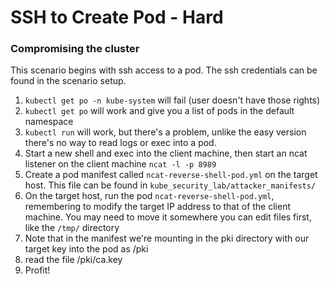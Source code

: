 # SSH to Create Pod - Hard

### Compromising the cluster

This scenario begins with ssh access to a pod. The ssh credentials can be found in the scenario setup.


1. `kubectl get po -n kube-system` will fail (user doesn't have those rights)
2. `kubectl get po` will work and give you a list of pods in the default namespace
3. `kubectl run` will work, but there's a problem, unlike the easy version there's no way to read logs or exec into a pod.
4. Start a new shell and exec into the client machine, then start an ncat listener on the client machine `ncat -l -p 8989`
5. Create a pod manifest called `ncat-reverse-shell-pod.yml` on the target host. This file can be found in `kube_security_lab/attacker_manifests/`
6. On the target host, run the pod `ncat-reverse-shell-pod.yml`, remembering to modify the target IP address to that of the client machine. You may need to move it somewhere you can edit files first, like the `/tmp/` directory
7. Note that in the manifest we're mounting in the pki directory with our target key into the pod as /pki
8. read the file /pki/ca.key
9. Profit!
